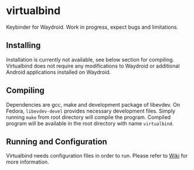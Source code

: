 # virtualbind
Keybinder for Waydroid. Work in progress, expect bugs and limitations.
## Installing
Installation is currently not available, see below section for compiling. Virtualbind does not require any modifications to Waydroid or additional Android applications installed on Waydroid.
## Compiling
Dependencies are gcc, make and development package of libevdev. On Fedora, `libevdev-devel` provides necessary development files. Simply running `make` from root directory will compile the program. Compiled program will be available in the root directory with name `virtualbind`.
## Running and Configuration
Virtualbind needs configuration files in order to run. Please refer to [Wiki](https://github.com/mrvictory1/virtualbind/wiki) for more information.

